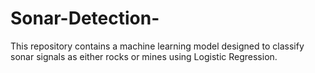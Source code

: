 # Sonar-Detection-
This repository contains a machine learning model designed to classify sonar signals as either rocks or mines using Logistic Regression.
